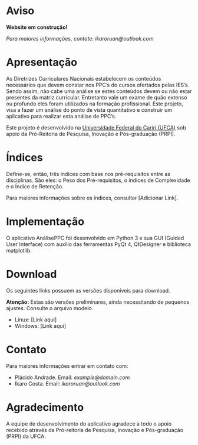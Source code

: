 # Aviso

**Website em construção!**

_Para maiores informações, contate: ikaroruan@outlook.com_

# Apresentação


As Diretrizes Curriculares Nacionais estabelecem os conteúdos necessários que devem
constar nos PPC’s do cursos ofertados pelas IES’s. Sendo assim, não cabe
uma análise se estes conteúdos devem ou não estar presentes da matriz curricular.
Entretanto vale um exame de quão extenso ou profundo eles foram utilizados
na formação profissional. Este projeto, visa a fazer um análise do ponto de vista
quantitativo e construir um aplicativo para realizar esta análise de PPC’s.

Este projeto é desenvolvido na [Universidade Federal do Cariri (UFCA)](http://www.ufca.edu.br)
sob apoio da Pró-Reitoria de Pesquisa, Inovação e Pós-graduação (PRPI).

# Índices

Define-se, então, três índices com base nos pré-requisitos entre as disciplinas. São eles: o Peso dos Pré-requisitos,
o índices de Complexidade e o Índice de Retenção.

Para maiores informações sobre os índices, consultar [Adicionar Link].

# Implementação

O aplicativo AnálisePPC foi desenvolvido em Python 3 e sua GUI (Guided User Interface) com auxílio das ferramentas
PyQt 4, QtDesigner e biblioteca matplotlib.

# Download

Os seguintes links possuem as versões disponíveis para download.

**Atenção:** Estas são versões preliminares, ainda necessitando de pequenos ajustes. Consulte o arquivo modelo.

- Linux: [Link aqui]
- Windows: [Link aqui]

# Contato

Para maiores informações entrar em contato com:

- Plácido Andrade. Email: _example@domain.com_
- Ikaro Costa. Email: _ikaroruan@outlook.com_

# Agradecimento

A equipe de desenvolvimento do aplicativo agradece a todo o apoio recebido através da Pró-reitoria de
Pesquisa, Inovação e Pós-graduação (PRPI) da UFCA.
